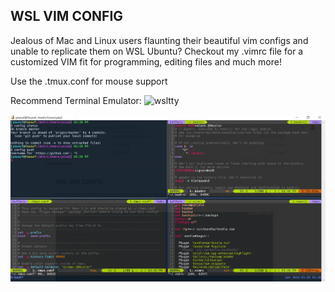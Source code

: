 WSL VIM CONFIG
-------------------------

Jealous of Mac and Linux users flaunting their beautiful vim configs and unable to replicate them on
WSL Ubuntu? Checkout my .vimrc file for a customized VIM fit for programming, editing files
and much more!

Use the .tmux.conf for mouse support

Recommend Terminal Emulator: ![wsltty](https://github.com/mintty/wsltty)

![alt text](https://github.com/yzia2000/dotfiles/blob/master/WSL_m.jpg)
